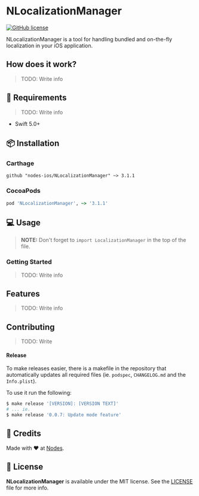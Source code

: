 # NLocalizationManager

[![GitHub license](https://img.shields.io/badge/license-MIT-blue.svg)](https://github.com/nodes-ios/NStackSDK/blob/master/LICENSE)

NLocalizationManager is a tool for handling bundled and on-the-fly localization in your iOS application.

## How does it work?

> TODO: Write info

## 📝 Requirements

> TODO: Write info

* Swift 5.0+

## 📦 Installation

### Carthage

```
github "nodes-ios/NLocalizationManager" ~> 3.1.1
```

### CocoaPods

```ruby
pod 'NLocalizationManager', ~> '3.1.1'
```

## 💻 Usage

> **NOTE:** Don't forget to `import LocalizationManager` in the top of the file.

### Getting Started

> TODO: Write info

## Features

> TODO: Write info

## Contributing

> TODO: Write

#### Release

To make releases easier, there is a makefile in the repository that automatically updates all required files (ie. `podspec`, `CHANGELOG.md` and the `Info.plist`).

To use it run the following:

```bash
$ make release '[VERSION]: [VERSION TEXT]'
# ... ie.
$ make release '0.0.7: Update mode feature'
```

## 👥 Credits
Made with ❤️ at [Nodes](http://nodesagency.com).

## 📄 License
**NLocalizationManager** is available under the MIT license. See the [LICENSE](https://github.com/nodes-ios/NLocalizationManager/blob/master/LICENSE) file for more info.
